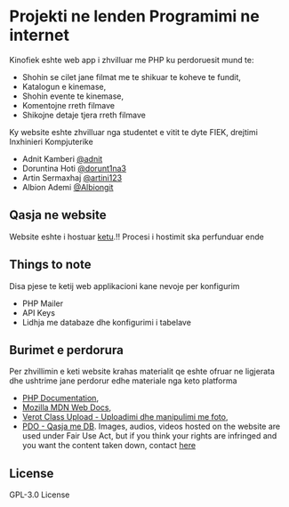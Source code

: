 # Projekti ne lenden Programimi ne internet

Kinofiek eshte web app i zhvilluar me PHP ku perdoruesit mund te:

- Shohin se cilet jane filmat me te shikuar te koheve te fundit,
- Katalogun e kinemase,
- Shohin evente te kinemase,
- Komentojne rreth filmave
- Shikojne detaje tjera rreth filmave

Ky website eshte zhvilluar nga studentet e vitit te dyte FIEK, drejtimi Inxhinieri Kompjuterike

- Adnit Kamberi [@adnit](https://github.com/adnit)
- Doruntina Hoti [@dorunt1na3](https://github.com/dorunt1na3)
- Artin Sermaxhaj [@artini123](https://github.com/artini123)
- Albion Ademi [@Albiongit](https://github.com/Albiongit)

## Qasja ne website

Website eshte i hostuar [ketu](https://kinofiek.000webhostapp.com/).!! Procesi i hostimit ska perfunduar ende

## Things to note
Disa pjese te ketij web applikacioni kane nevoje per konfigurim
- PHP Mailer
- API Keys
- Lidhja me databaze dhe konfigurimi i tabelave

## Burimet e perdorura

Per zhvillimin e keti website krahas materialit qe eshte ofruar ne ligjerata dhe ushtrime jane perdorur edhe materiale nga keto platforma

- [PHP Documentation](https://devdocs.io/php/),
- [Mozilla MDN Web Docs](https://developer.mozilla.org/en-US/docs/Web),
- [Verot Class Upload - Uploadimi dhe manipulimi me foto](https://github.com/verot/class.upload.php),  
- [PDO - Qasja me DB](https://phpdelusions.net/pdo#why).
Images, audios, videos hosted on the website are used under Fair Use Act, but if you think your rights are infringed and you want the content taken down, contact [here](mailto:adnitkamberi.rks@gmail.com)

## License

GPL-3.0 License
